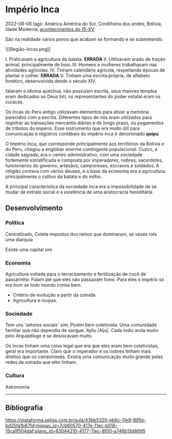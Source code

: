 # Império Inca
2022-08-06
tags: América América do Sul, Cordilheira dos andes, Bolívia, Idade Moderna, [acontecimentos do  15-XV](../../Sec/Acontecimentos%20Dos%20Séculos/acontecimentos%20do%20%2015-XV.md)

São na realidade vários povos que acabam se formando e se submetendo.

![[Região-Incas.png]]

I. Praticavam a agricultura da batata.
**ERRADA** II. Utilizavam arado de tração animal, principalmente de bois.
III. Homens e mulheres trabalhavam nas atividades agrícolas.
IV. Tinham calendário agrícola, respeitando épocas de plantar e colher.
**ERRADA** V. Tinham uma escrita própria, de alfabeto fonético, desenvolvida desde o século XIV.

falavam o idioma quéchua, não possuíam escrita, seus maiores templos eram dedicados ao Deus Inti, os representantes do poder estatal eram os curacas. 

Os incas do Peru antigo utilizavam elementos para ativar a memória parecidos com a escrita. Diferentes tipos de nós eram utilizados para registrar as transações mercantis diárias e de longo prazo, ou pagamentos de tributos do império. Esse instrumento que era muito útil para comunicação e registros contábeis do império inca é denominado **quipu**

O Império Inca, que corresponde principalmente aos territórios da Bolívia e do Peru, chegou a englobar enorme contingente populacional. Cuzco, a cidade sagrada, era o centro administrativo, com uma sociedade fortemente estratificada e composta por imperadores, nobres, sacerdotes, funcionários do governo, artesãos, camponeses, escravos e soldados. A religião contava com vários deuses, e a base da economia era a agricultura. principalmente o cultivo da batata e do milho.

A principal característica da sociedade inca era a impossibilidade de se mudar de extrato social e a existência de uma aristocracia hereditária.

## Desenvolvimento

### Política
Centralizado, Coleta impostos dos reinos que dominaram, as vezes rola uma diarquia

Existe uma capital sim

### Economia
Agricultura voltada para o terraceamento e fertilização de cocô de passarinho. Falam até que eles não passavam fome. Para eles o império só era bom se todo mundo comia bem. 

* Critério de evolução a partir da comida.
* Agricultura e roupas.

### Sociedade

Tem uns 'setores sociais' sim; Porém bem coletivista. Uma comunidade familiar que não dependia de sangue, Ayllu |Aiju|.
Cada índio anda muito pelo Arquipélogo e se deslocavam muito.

Os incas tinham uma coisa legal que era que eles eram bem coletivistas, geral era importante. Claro que o imperador e os nobres tinham mais direitos que os camponeses. Existia uma comunicação muito grande pelas redes de estrada que eles tinham.

### Cultura
Astronomia

-----------------------------------------------
## Bibliografia

https://plataforma.seliga.com.br/aula/43bb5320-eb6c-11e9-895e-bd25fa1b87fd;missao_id=7cb60570-417e-11ec-b016-15ca1f504daf;plano_id=83044210-4177-11ec-8f00-a746b13d8695
